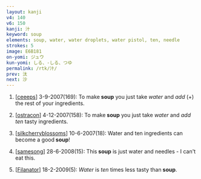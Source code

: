 ```yaml
---
layout: kanji
v4: 140
v6: 150
kanji: 汁
keyword: soup
elements: soup, water, water droplets, water pistol, ten, needle
strokes: 5
image: E6B181
on-yomi: ジュウ
kun-yomi: しる、-しる、つゆ
permalink: /rtk/汁/
prev: 汰
next: 沙
---
```


1) [<a href="http://kanji.koohii.com/profile/ceeeps">ceeeps</a>] 3-9-2007(169): To make<strong> soup</strong> you just take <em>water</em> and <em>add</em> (+) the rest of your ingredients.

2) [<a href="http://kanji.koohii.com/profile/ostracon">ostracon</a>] 4-12-2007(158): To make<strong> soup</strong> you just take <em>water</em> and <em>add</em> <em>ten</em> tasty ingredients.

3) [<a href="http://kanji.koohii.com/profile/silkcherryblossoms">silkcherryblossoms</a>] 10-6-2007(18): Water and ten ingredients can become a good<strong> soup</strong>!

4) [<a href="http://kanji.koohii.com/profile/samesong">samesong</a>] 28-6-2008(15): This<strong> soup</strong> is just water and needles - I can&#039;t eat this.

5) [<a href="http://kanji.koohii.com/profile/Filanator">Filanator</a>] 18-2-2009(5): <em>Water</em> is <em>ten</em> times less tasty than<strong> soup</strong>.

